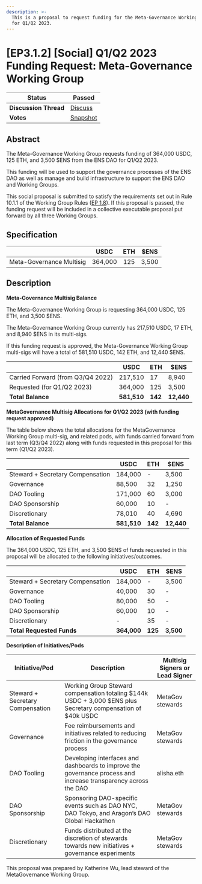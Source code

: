 ```yaml
---
description: >-
  This is a proposal to request funding for the Meta-Governance Working Group
  for Q1/Q2 2023.
---
```


# \[EP3.1.2] \[Social] Q1/Q2 2023 Funding Request: Meta-Governance Working Group

| **Status**            | Passed                                                                                                                              |
| --------------------- | ----------------------------------------------------------------------------------------------------------------------------------- |
| **Discussion Thread** | [Discuss](https://discuss.ens.domains/t/ep3-1-2-social-q1-q2-2023-funding-request-meta-governance-working-group/15940?u=alisha.eth) |
| **Votes**             | [Snapshot](https://snapshot.org/#/ens.eth/proposal/0xd7eff781be059513b5cd64d79e709abbbc653944c9a8c621dc051e7b42a405cb)              |

## Abstract

The Meta-Governance Working Group requests funding of 364,000 USDC, 125 ETH, and 3,500 $ENS from the ENS DAO for Q1/Q2 2023.

This funding will be used to support the governance processes of the ENS DAO as well as manage and build infrastructure to support the ENS DAO and Working Groups.

This social proposal is submitted to satisfy the requirements set out in Rule 10.1.1 of the Working Group Rules ([EP 1.8](https://docs.ens.domains/v/governance/governance-proposals/term-1/ep12-working-group-rules)). If this proposal is passed, the funding request will be included in a collective executable proposal put forward by all three Working Groups.

## Specification

|                          |   USDC  | ETH |  $ENS |
| ------------------------ | :-----: | :-: | :---: |
| Meta-Governance Multisig | 364,000 | 125 | 3,500 |

## Description

**Meta-Governance Multisig Balance**

The Meta-Governance Working Group is requesting 364,000 USDC, 125 ETH, and 3,500 $ENS.

The Meta-Governance Working Group currently has 217,510 USDC, 17 ETH, and 8,940 $ENS in its multi-sigs.

If this funding request is approved, the Meta-Governance Working Group multi-sigs will have a total of 581,510 USDC, 142 ETH, and 12,440 $ENS.

|                                   | USDC        | ETH     | $ENS       |
| --------------------------------- | ----------- | ------- | ---------- |
| Carried Forward (from Q3/Q4 2022) | 217,510     | 17      | 8,940      |
| Requested (for Q1/Q2 2023)        | 364,000     | 125     | 3,500      |
| **Total Balance**                 | **581,510** | **142** | **12,440** |

**MetaGovernance Multisig Allocations for Q1/Q2 2023 (with funding request approved)**

The table below shows the total allocations for the MetaGovernance Working Group multi-sig, and related pods, with funds carried forward from last term (Q3/Q4 2022) along with funds requested in this proposal for this term (Q1/Q2 2023).

|                                  | USDC        | ETH     | $ENS       |
| -------------------------------- | ----------- | ------- | ---------- |
| Steward + Secretary Compensation | 184,000     | -       | 3,500      |
| Governance                       | 88,500      | 32      | 1,250      |
| DAO Tooling                      | 171,000     | 60      | 3,000      |
| DAO Sponsorship                  | 60,000      | 10      | -          |
| Discretionary                    | 78,010      | 40      | 4,690      |
| **Total Balance**                | **581,510** | **142** | **12,440** |

**Allocation of Requested Funds**

The 364,000 USDC, 125 ETH, and 3,500 $ENS of funds requested in this proposal will be allocated to the following initiatives/outcomes.

|                                  | USDC        | ETH     | $ENS      |
| -------------------------------- | ----------- | ------- | --------- |
| Steward + Secretary Compensation | 184,000     | -       | 3,500     |
| Governance                       | 40,000      | 30      | -         |
| DAO Tooling                      | 80,000      | 50      | -         |
| DAO Sponsorship                  | 60,000      | 10      | -         |
| Discretionary                    | -           | 35      | -         |
| **Total Requested Funds**        | **364,000** | **125** | **3,500** |

**Description of Initiatives/Pods**

| Initiative/Pod                   | Description                                                                                                     | Multisig Signers or Lead Signer |
| -------------------------------- | --------------------------------------------------------------------------------------------------------------- | ------------------------------- |
| Steward + Secretary Compensation | Working Group Steward compensation totaling $144k USDC + 3,000 $ENS plus Secretary compensation of $40k USDC    | MetaGov stewards                |
| Governance                       | Fee reimbursements and initiatives related to reducing friction in the governance process                       | MetaGov stewards                |
| DAO Tooling                      | Developing interfaces and dashboards to improve the governance process and increase transparency across the DAO | alisha.eth                      |
| DAO Sponsorship                  | Sponsoring DAO-specific events such as DAO NYC, DAO Tokyo, and Aragon’s DAO Global Hackathon                    | MetaGov stewards                |
| Discretionary                    | Funds distributed at the discretion of stewards towards new initiatives + governance experiments                | MetaGov stewards                |

This proposal was prepared by Katherine Wu, lead steward of the MetaGovernance Working Group.
